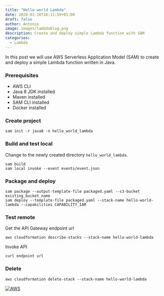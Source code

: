 ```yaml
---
title: "Hello world Lambda"
date: 2020-01-16T16:11:59+01:00
draft: false
author: Antonio
image: images/lambdablog.png
description: Create and deploy simple Lambda function with SAM
categories: 
  - Lambda
---
```


In this post we will use AWS Serverless Application Model (SAM) to create and deploy a simple Lambda function written in Java.

### Prerequisites
* AWS CLI
* Java 8 JDK installed
* Maven installed
* SAM CLI installed
* Docker installed


### Create project
    sam init -r java8 -n hello_world_lambda

### Build and test local
Change to the newly created directory `hello_world_lambda`.

    sam build
    sam local invoke --event events/event.json

### Package and deploy
    sam package --output-template-file packaged.yaml --s3-bucket existing_bucket_name
    sam deploy --template-file packaged.yaml --stack-name hello-world-lambda --capabilities CAPABILITY_IAM

### Test remote
Get the API Gateway endpoint url

    aws cloudformation describe-stacks --stack-name hello-world-lambda

Invoke API 
    
    curl endpoint url

### Delete
    aws cloudformation delete-stack --stack-name hello-world-lambda


[![AWS](https://static.shareasale.com/image/43514/468X6010.jpg)](https://shareasale.com/r.cfm?b=1373702&amp;u=2310472&amp;m=43514&amp;urllink=&amp;afftrack=)
